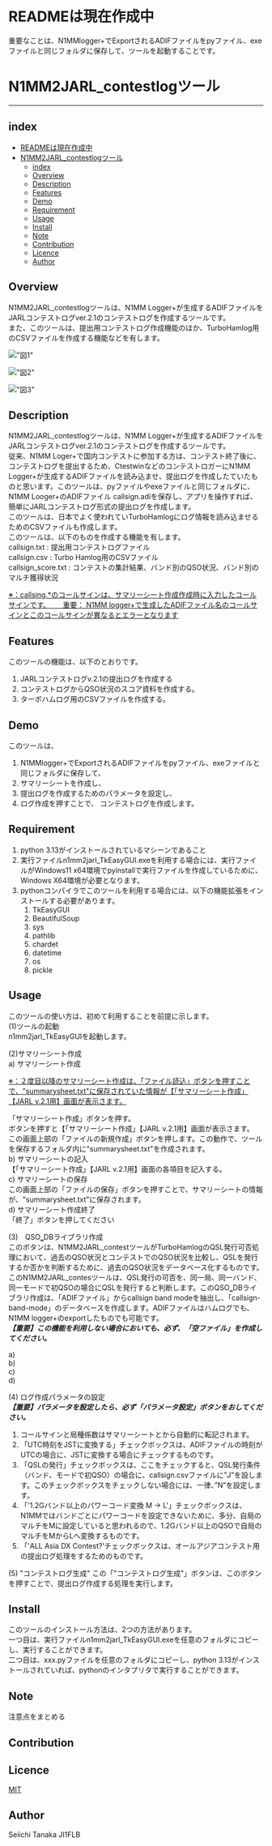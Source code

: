 # READMEは現在作成中  

重要なことは、N1MMlogger+でExportされるADIFファイルをpyファイル、exeファイルと同じフォルダに保存して、ツールを起動することです。
  

# N1MM2JARL_contestlogツール
---
## index
- [READMEは現在作成中](#readmeは現在作成中)
- [N1MM2JARL\_contestlogツール](#n1mm2jarl_contestlogツール)
  - [index](#index)
  - [Overview](#overview)
  - [Description](#description)
  - [Features](#features)
  - [Demo](#demo)
  - [Requirement](#requirement)
  - [Usage](#usage)
  - [Install](#install)
  - [Note](#note)
  - [Contribution](#contribution)
  - [Licence](#licence)
  - [Author](#author)


## Overview
N1MM2JARL_contestlogツールは、N1MM Logger+が生成するADIFファイルをJARLコンテストログver.2.1のコンテストログを作成するツールです。  
また、このツールは、提出用コンテストログ作成機能のほか、TurboHamlog用のCSVファイルを作成する機能などを有します。  
  
!["図1"](/image/1.jpg)

!["図2"](/image/2.jpg)

!["図3"](/image/3.jpg)



## Description

N1MM2JARL_contestlogツールは、N1MM Logger+が生成するADIFファイルをJARLコンテストログver.2.1のコンテストログを作成するツールです。  
従来、N1MM Loger+で国内コンテストに参加する方は、コンテスト終了後に、コンテストログを提出するため、CtestwinなどのコンテストロガーにN1MM Logger+が生成するADIFファイルを読み込ませ、提出ログを作成したていたものと思います。このツールは、pyファイルやexeファイルと同じフォルダに、N1MM Looger+のADIFファイル callsign.adiを保存し、アプリを操作すれば、簡単にJARLコンテストログ形式の提出ログを作成します。  
このツールは、日本でよく使われていTurboHamlogにログ情報を読み込ませるためのCSVファイルも作成します。  
このツールは、以下のものを作成する機能を有します。  
callsign.txt  : 提出用コンテストログファイル  
callsign.csv  : Turbo Hamlog用のCSVファイル  
callsign_score.txt : コンテストの集計結果、バンド別のQSO状況、バンド別のマルチ獲得状況  
  
<ins>※：callsing.*のコールサインは、サマリーシート作成作成時に入力したコールサインです。　　
重要： N1MM logger+で生成したADIFファイル名のコールサインとこのコールサインが異なるとエラーとなります</ins>  
  
## Features
このツールの機能は、以下のとおりです。
1. JARLコンテストログv.2.1の提出ログを作成する
2. コンテストログからQSO状況のスコア資料を作成する。
3. ターボハムログ用のCSVファイルを作成する。  

## Demo
このツールは、
1. N1MMlogger+でExportされるADIFファイルをpyファイル、exeファイルと同じフォルダに保存して、
2. サマリーシートを作成し、
3. 提出ログを作成するためのパラメータを設定し、
4. ログ作成を押すことで、
コンテストログを作成します。



## Requirement

1. python 3.13がインストールされているマシーンであること  
2. 実行ファイルn1mm2jarl_TkEasyGUI.exeを利用する場合には、実行ファイルがWindows11 x64環境でpyinstallで実行ファイルを作成しているために、Windows X64環境が必要となります。
3. pythonコンパイラでこのツールを利用する場合には、以下の機能拡張をインストールする必要があります。
   1. TkEasyGUI
   2. BeautifulSoup
   3. sys
   4. pathlib
   5. chardet
   6. datetime
   7. os
   8. pickle


## Usage

このツールの使い方は、初めて利用することを前提に示します。  
(1)ツールの起動  
n1mm2jarl_TkEasyGUIを起動します。  

(2)サマリーシート作成  
a) サマリーシート作成  

<ins>※：２度目以降のサマリーシート作成は、「ファイル読込」ボタンを押すことで、"summarysheet.txt"に保存されていた情報が【「サマリーシート作成」【JARL v.2.1用】画面が表示さます。 </ins>  

「サマリーシート作成」ボタンを押す。  
ボタンを押すと【「サマリーシート作成」【JARL v.2.1用】画面が表示さます。  
この画面上部の「ファイルの新規作成」ボタンを押します。この動作で、ツールを保存するフォルダ内に"summarysheet.txt"を作成されます。  
b) サマリーシートの記入  
【「サマリーシート作成」【JARL v.2.1用】画面の各項目を記入する。  
c) サマリーシートの保存  
この画面上部の「ファイルの保存」ボタンを押すことで、サマリーシートの情報が、"summarysheet.txt"に保存されます。  
d) サマリーシート作成終了  
「終了」ボタンを押してください　　

(3)　QSO‗DBライブラリ作成  
このボタンは、N1MM2JARL_contestツールがTurboHamlogのQSL発行可否処理において、過去のQSO状況とコンテストでのQSO状況を比較し、QSLを発行するか否かを判断するために、過去のQSO状況をデータベース化するものです。  
このN1MM2JARL_contesツールは、QSL発行の可否を、同一局、同一バンド、同一モードで初QSOの場合にQSLを発行すると判断します。このQSO‗DBライブラリ作成は、「ADIFファイル」からcallsign band modeを抽出し、「callsign-band-mode」のデータベースを作成します。ADIFファイルはハムログでも、N1MM logger+のexportしたものでも可能です。  
***【重要】この機能を利用しない場合においても、必ず、「空ファイル」を作成してください。***

a)  
b)  
c)  
d)

(4) ログ作成パラメータの設定  
***【重要】パラメータを設定したら、必ず「パラメータ設定」ボタンをおしてください。***  


1. コールサインと局種係数はサマリーシートとから自動的に転記されます。
2. 「UTC時刻をJSTに変換する」チェックボックスは、ADIFファイルの時刻がUTCの場合に、JSTに変換する場合にチェックするものです。
3. 「QSLの発行」チェックボックスは、ここをチェックすると、QSL発行条件（バンド、モードで初QSO）の場合に、callsign.csvファイルに”J”を設します。このチェックボックスをチェックしない場合には、一律、”N”を設定します。
4. 「'1.2Gバンド以上のパワーコード変換 M -> L'」チェックボックスは、N1MMではバンドごとにパワーコードを設定できないために、多分、自局のマルチをMに設定していると思われるので、1.2Gバンド以上のQSOで自局のマルチをMからLへ変換するものです。
5. 「'ALL Asia DX Contest?'チェックボックスは、オールアジアコンテスト用の提出ログ処理をするためのものです。
   

(5) "コンテストログ生成"
この「"コンテストログ生成"」ボタンは、このボタンを押すことで、提出ログ作成する処理を実行します。

## Install

このツールのインストール方法は、2つの方法があります。  
一つ目は、実行ファイルn1mm2jarl_TkEasyGUI.exeを任意のフォルダにコピーし、実行することができます。  
二つ目は、xxx.pyファイルを任意のフォルダにコピーし、python 3.13がインストールされていれば、pythonのインタプリタで実行することができます。  

## Note
注意点をまとめる

## Contribution


## Licence

[MIT](https://github.com/tcnksm/tool/blob/master/LICENCE)

## Author

Seiichi Tanaka JI1FLB